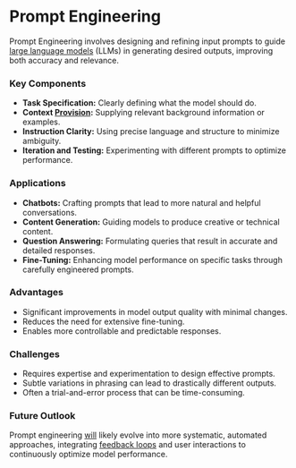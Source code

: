 # Prompt Engineering

Prompt Engineering involves designing and refining input prompts to guide [large language models](../l/large_language_models.md) (LLMs) in generating desired outputs, improving both accuracy and relevance.

### Key Components
- **Task Specification:** Clearly defining what the model should do.
- **Context [Provision](../p/provision.md):** Supplying relevant background information or examples.
- **Instruction Clarity:** Using precise language and structure to minimize ambiguity.
- **Iteration and Testing:** Experimenting with different prompts to optimize performance.

### Applications
- **Chatbots:** Crafting prompts that lead to more natural and helpful conversations.
- **Content Generation:** Guiding models to produce creative or technical content.
- **Question Answering:** Formulating queries that result in accurate and detailed responses.
- **Fine-Tuning:** Enhancing model performance on specific tasks through carefully engineered prompts.

### Advantages
- Significant improvements in model output quality with minimal changes.
- Reduces the need for extensive fine-tuning.
- Enables more controllable and predictable responses.

### Challenges
- Requires expertise and experimentation to design effective prompts.
- Subtle variations in phrasing can lead to drastically different outputs.
- Often a trial-and-error process that can be time-consuming.

### Future Outlook
Prompt engineering [will](../w/will.md) likely evolve into more systematic, automated approaches, integrating [feedback loops](../f/feedback_loops_in_trading.md) and user interactions to continuously optimize model performance.
